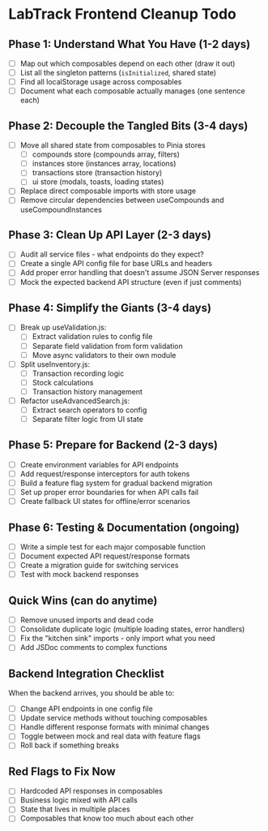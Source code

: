 # LabTrack Frontend Cleanup Todo

## Phase 1: Understand What You Have (1-2 days)
- [ ] Map out which composables depend on each other (draw it out)
- [ ] List all the singleton patterns (`isInitialized`, shared state)
- [ ] Find all localStorage usage across composables
- [ ] Document what each composable actually manages (one sentence each)

## Phase 2: Decouple the Tangled Bits (3-4 days)
- [ ] Move all shared state from composables to Pinia stores
  - [ ] compounds store (compounds array, filters)
  - [ ] instances store (instances array, locations)
  - [ ] transactions store (transaction history)
  - [ ] ui store (modals, toasts, loading states)
- [ ] Replace direct composable imports with store usage
- [ ] Remove circular dependencies between useCompounds and useCompoundInstances

## Phase 3: Clean Up API Layer (2-3 days)
- [ ] Audit all service files - what endpoints do they expect?
- [ ] Create a single API config file for base URLs and headers
- [ ] Add proper error handling that doesn't assume JSON Server responses
- [ ] Mock the expected backend API structure (even if just comments)

## Phase 4: Simplify the Giants (3-4 days)
- [ ] Break up useValidation.js:
  - [ ] Extract validation rules to config file
  - [ ] Separate field validation from form validation
  - [ ] Move async validators to their own module
- [ ] Split useInventory.js:
  - [ ] Transaction recording logic
  - [ ] Stock calculations
  - [ ] Transaction history management
- [ ] Refactor useAdvancedSearch.js:
  - [ ] Extract search operators to config
  - [ ] Separate filter logic from UI state

## Phase 5: Prepare for Backend (2-3 days)
- [ ] Create environment variables for API endpoints
- [ ] Add request/response interceptors for auth tokens
- [ ] Build a feature flag system for gradual backend migration
- [ ] Set up proper error boundaries for when API calls fail
- [ ] Create fallback UI states for offline/error scenarios

## Phase 6: Testing & Documentation (ongoing)
- [ ] Write a simple test for each major composable function
- [ ] Document expected API request/response formats
- [ ] Create a migration guide for switching services
- [ ] Test with mock backend responses

## Quick Wins (can do anytime)
- [ ] Remove unused imports and dead code
- [ ] Consolidate duplicate logic (multiple loading states, error handlers)
- [ ] Fix the "kitchen sink" imports - only import what you need
- [ ] Add JSDoc comments to complex functions

## Backend Integration Checklist
When the backend arrives, you should be able to:
- [ ] Change API endpoints in one config file
- [ ] Update service methods without touching composables
- [ ] Handle different response formats with minimal changes
- [ ] Toggle between mock and real data with feature flags
- [ ] Roll back if something breaks

## Red Flags to Fix Now
- [ ] Hardcoded API responses in composables
- [ ] Business logic mixed with API calls
- [ ] State that lives in multiple places
- [ ] Composables that know too much about each other